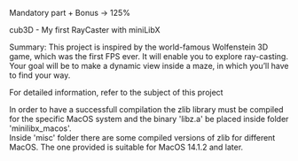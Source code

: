 Mandatory part + Bonus -> 125%

cub3D - My first RayCaster with miniLibX  

Summary: This project is inspired by the world-famous Wolfenstein 3D game, which
was the first FPS ever. It will enable you to explore ray-casting. Your goal will be to
make a dynamic view inside a maze, in which you’ll have to find your way.

For detailed information, refer to the subject of this project  

In order to have a successfull compilation the zlib library must be compiled for the specific MacOS system and the binary 'libz.a' be placed inside folder 'minilibx_macos'.  
Inside 'misc' folder there are some compiled versions of zlib for different MacOS. The one provided is suitable for MacOS 14.1.2 and later.
